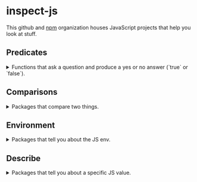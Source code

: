 # inspect-js
This github and [npm](https://npmjs.com/~inspect-js) organization houses JavaScript projects that help you look at stuff.

## Predicates
<details>
<summary>Functions that ask a question and produce a yes or no answer (`true` or `false`).</summary>
<br />

 - defined - [![github][github]](https://github.com/inspect-js/defined) - [![npm][npm]](https://npmjs.com/defined) - return the first argument that is `!== undefined`
 - is-accessor-descriptor - [![github][github]](https://github.com/inspect-js/is-accessor-descriptor) - [![npm][npm]](https://npmjs.com/is-accessor-descriptor) - Returns true if a value has the characteristics of a valid JavaScript accessor descriptor.
 - is-arguments - [![github][github]](https://github.com/inspect-js/is-arguments) - [![npm][npm]](https://npmjs.com/is-arguments) - Is this an arguments object? It's a harder question than you think.
 - is-array-buffer - [![github][github]](https://github.com/inspect-js/is-array-buffer) - [![npm][npm]](https://npmjs.com/is-array-buffer) - Is this value a JS ArrayBuffer?
 - is-arrow-function - [![github][github]](https://github.com/inspect-js/is-arrow-function) - [![npm][npm]](https://npmjs.com/is-arrow-function) - Determine if a function is an ES6 arrow function or not.
 - is-async-function - [![github][github]](https://github.com/inspect-js/is-async-function) - [![npm][npm]](https://npmjs.com/is-async-function) - Determine if a function is a native async function.
 - is-bigint - [![github][github]](https://github.com/inspect-js/is-bigint) - [![npm][npm]](https://npmjs.com/is-bigint) - Is this value an ES BigInt?
 - is-boolean-object - [![github][github]](https://github.com/inspect-js/is-boolean-object) - [![npm][npm]](https://npmjs.com/is-boolean-object) - Is this value a JS Boolean? This module works cross-realm/iframe, and despite ES6 @@toStringTag.
 - is-boxed-primitive - [![github][github]](https://github.com/inspect-js/is-boxed-primitive) - [![npm][npm]](https://npmjs.com/is-boxed-primitive) - Is this value a boxed primitive? Shim for node's util.isBoxedPrimitive.
 - is-callable - [![github][github]](https://github.com/inspect-js/is-callable) - [![npm][npm]](https://npmjs.com/is-callable) - Is this JS value callable? Works with Functions and GeneratorFunctions, despite ES6 @@toStringTag.
 - is-core-module - [![github][github]](https://github.com/inspect-js/is-core-module) - [![npm][npm]](https://npmjs.com/is-core-module) - Is this specifier a node.js core module?
 - is-data-descriptor - [![github][github]](https://github.com/inspect-js/is-data-descriptor) - [![npm][npm]](https://npmjs.com/is-data-descriptor) - Returns true if a value has the characteristics of a valid JavaScript data descriptor.
 - is-date-object - [![github][github]](https://github.com/inspect-js/is-date-object) - [![npm][npm]](https://npmjs.com/is-date-object) - Is this value a JS Date object? This module works cross-realm/iframe, and despite ES6 @@toStringTag.
 - is-descriptor - [![github][github]](https://github.com/inspect-js/is-descriptor) - [![npm][npm]](https://npmjs.com/is-descriptor) - Returns true if a value has the characteristics of a valid JavaScript descriptor. Works for data descriptors and accessor descriptors.
 - is-finalizationregistry - [![github][github]](https://github.com/inspect-js/is-finalizationregistry) - [![npm][npm]](https://npmjs.com/is-finalizationregistry) - Is this value a JS FinalizationRegistry? This module works cross-realm/iframe, and despite ES6 @@toStringTag.
 - is-generator-function - [![github][github]](https://github.com/inspect-js/is-generator-function) - [![npm][npm]](https://npmjs.com/is-generator-function) - Determine if a function is a native generator function.
 - is-map - [![github][github]](https://github.com/inspect-js/is-map) - [![npm][npm]](https://npmjs.com/is-map) - Is this value a JS Map? This module works cross-realm/iframe, and despite ES6 @@toStringTag.
 - is-negative-zero - [![github][github]](https://github.com/inspect-js/is-negative-zero) - [![npm][npm]](https://npmjs.com/is-negative-zero) - Is this value negative zero? === will lie to you
 - is-number-object - [![github][github]](https://github.com/inspect-js/is-number-object) - [![npm][npm]](https://npmjs.com/is-number-object) - Is this value a JS Number object? This module works cross-realm/iframe, and despite ES6 @@toStringTag.
 - is-object - [![github][github]](https://github.com/inspect-js/is-object) - [![npm][npm]](https://npmjs.com/is-object) - Checks whether a value is an object
 - is-regex - [![github][github]](https://github.com/inspect-js/is-regex) - [![npm][npm]](https://npmjs.com/is-regex) - Is this value a JS regex? Works cross-realm/iframe, and despite ES6 @@toStringTag
 - is-registered-symbol - [![github][github]](https://github.com/inspect-js/is-registered-symbol) - [![npm][npm]](https://npmjs.com/is-registered-symbol) - Is this value a Symbol stored in the global cross-realm Symbol registry?
 - is-set - [![github][github]](https://github.com/inspect-js/is-set) - [![npm][npm]](https://npmjs.com/is-set) - Is this value a JS Set? This module works cross-realm/iframe, and despite ES6 @@toStringTag.
 - is-shared-array-buffer - [![github][github]](https://github.com/inspect-js/is-shared-array-buffer) - [![npm][npm]](https://npmjs.com/is-shared-array-buffer) - Is this value a JS SharedArrayBuffer?
 - is-string - [![github][github]](https://github.com/inspect-js/is-string) - [![npm][npm]](https://npmjs.com/is-string) - Is this value a JS String object or primitive? This module works cross-realm/iframe, and despite ES6 @@toStringTag.
 - is-symbol - [![github][github]](https://github.com/inspect-js/is-symbol) - [![npm][npm]](https://npmjs.com/is-symbol) - Determine if a value is an ES6 Symbol or not.
 - is-typed-array - [![github][github]](https://github.com/inspect-js/is-typed-array) - [![npm][npm]](https://npmjs.com/is-typed-array) - Is this value a JS Typed Array? This module works cross-realm/iframe, does not depend on `instanceof` or mutable properties, and despite ES6 Symbol.toStringTag.
 - is-weakmap - [![github][github]](https://github.com/inspect-js/is-weakmap) - [![npm][npm]](https://npmjs.com/is-weakmap) - Is this value a JS WeakMap? This module works cross-realm/iframe, and despite ES6 @@toStringTag.
 - is-weakref - [![github][github]](https://github.com/inspect-js/is-weakref) - [![npm][npm]](https://npmjs.com/is-weakref) - Is this value a JS WeakRef? This module works cross-realm/iframe, and despite ES6 @@toStringTag.
 - is-weakset - [![github][github]](https://github.com/inspect-js/is-weakset) - [![npm][npm]](https://npmjs.com/is-weakset) - Is this value a JS WeakSet? This module works cross-realm/iframe, and despite ES6 @@toStringTag.
 - is-well-known-symbol - [![github][github]](https://github.com/inspect-js/is-well-known-symbol) - [![npm][npm]](https://npmjs.com/is-well-known-symbol) - Is this value a well-known Symbol?

</details>


## Comparisons
<details>
<summary>Packages that compare two things.</summary>
<br />

 - buffer-equal - [![github][github]](https://github.com/inspect-js/buffer-equal) - [![npm][npm]](https://npmjs.com/buffer-equal) - return whether two buffers are equal
 - deep-equal-json - [![github][github]](https://github.com/inspect-js/deep-equal-json) - [![npm][npm]](https://npmjs.com/deep-equal-json) - `deep-equal`, but only for JSON-supported values.
 - is-equal - [![github][github]](https://github.com/inspect-js/is-equal) - [![npm][npm]](https://npmjs.com/is-equal) - Are these two values conceptually equal?
 - deep-equal - [![github][github]](https://github.com/inspect-js/node-deep-equal) - [![npm][npm]](https://npmjs.com/deep-equal) - node's assert.deepEqual algorithm

</details>


## Environment
<details>
<summary>Packages that tell you about the JS env.</summary>
<br />

 - available-regexp-flags - [![github][github]](https://github.com/inspect-js/available-regexp-flags) - [![npm][npm]](https://npmjs.com/available-regexp-flags) - Which regular expression flags does the current environment support?
 - available-typed-arrays - [![github][github]](https://github.com/inspect-js/available-typed-arrays) - [![npm][npm]](https://npmjs.com/available-typed-arrays) - Returns an array of Typed Array names that are available in the current environment
 - functions-have-names - [![github][github]](https://github.com/inspect-js/functions-have-names) - [![npm][npm]](https://npmjs.com/functions-have-names) - Does this JS environment support the `name` property on functions?
 - has-bigints - [![github][github]](https://github.com/inspect-js/has-bigints) - [![npm][npm]](https://npmjs.com/has-bigints) - Determine if the JS environment has BigInt support.
 - has-dynamic-import - [![github][github]](https://github.com/inspect-js/has-dynamic-import) - [![npm][npm]](https://npmjs.com/has-dynamic-import) - Does the current environment have `import()` support?
 - has-object-spread - [![github][github]](https://github.com/inspect-js/has-object-spread) - [![npm][npm]](https://npmjs.com/has-object-spread) - check if the environment supports { ...a } spread syntax
 - has-optional-chaining - [![github][github]](https://github.com/inspect-js/has-optional-chaining) - [![npm][npm]](https://npmjs.com/has-optional-chaining) - Determine if the JS environment has optional chaining support
 - has-override-mistake - [![github][github]](https://github.com/inspect-js/has-override-mistake) - [![npm][npm]](https://npmjs.com/has-override-mistake) - Determine whether the environment has the so-called "override mistake" - [[Set]]ing a property whose ancestor is nonwritable throws.
 - has-package-exports - [![github][github]](https://github.com/inspect-js/has-package-exports) - [![npm][npm]](https://npmjs.com/has-package-exports) - Does the current node version have support for the "exports" field in package.json?
 - has-package-imports - [![github][github]](https://github.com/inspect-js/has-package-imports) - [![npm][npm]](https://npmjs.com/has-package-imports) - Does the current node version have support for the "imports" field in package.json?
 - has-package-self-reference - [![github][github]](https://github.com/inspect-js/has-package-self-reference) - [![npm][npm]](https://npmjs.com/has-package-self-reference) - Does the current node version have support for requiring/importing its own name?
 - has-private-fields - [![github][github]](https://github.com/inspect-js/has-private-fields) - [![npm][npm]](https://npmjs.com/has-private-fields) - Determine if the JS environment has private fields (`class { #x; }`) support.
 - has-property-descriptors - [![github][github]](https://github.com/inspect-js/has-property-descriptors) - [![npm][npm]](https://npmjs.com/has-property-descriptors) - Does the environment have full property descriptor support? Handles IE 8's broken defineProperty/gOPD.
 - has-proto - [![github][github]](https://github.com/inspect-js/has-proto) - [![npm][npm]](https://npmjs.com/has-proto) - Does this environment have the ability to get the [[Prototype]] of an object on creation with `__proto__`?
 - has-strict-mode - [![github][github]](https://github.com/inspect-js/has-strict-mode) - [![npm][npm]](https://npmjs.com/has-strict-mode) - Does the current JS environment have strict mode? ES5+ should; but let's not assume.
 - has-symbols - [![github][github]](https://github.com/inspect-js/has-symbols) - [![npm][npm]](https://npmjs.com/has-symbols) - Determine if the JS environment has Symbol support. Supports spec, or shams.
 - has-template-literals - [![github][github]](https://github.com/inspect-js/has-template-literals) - [![npm][npm]](https://npmjs.com/has-template-literals) - Determine if the JS environment has template literal support.
 - has-tostringtag - [![github][github]](https://github.com/inspect-js/has-tostringtag) - [![npm][npm]](https://npmjs.com/has-tostringtag) - Determine if the JS environment has `Symbol.toStringTag` support. Supports spec, or shams.
 - has-typed-arrays - [![github][github]](https://github.com/inspect-js/has-typed-arrays) - [![npm][npm]](https://npmjs.com/has-typed-arrays) - Does this environment have JS Typed Arrays?
 - node-exports-info - [![github][github]](https://github.com/inspect-js/node-exports-info) - [![npm][npm]](https://npmjs.com/node-exports-info) - Info about node `exports` field support: version ranges, categories, etc.
 - supports-preserve-symlinks-flag - [![github][github]](https://github.com/inspect-js/node-supports-preserve-symlinks-flag) - [![npm][npm]](https://npmjs.com/supports-preserve-symlinks-flag) - Determine if the current node version supports the `--preserve-symlinks` flag.

</details>


## Describe
<details>
<summary>Packages that tell you about a specific JS value.</summary>
<br />

 - array-buffer-byte-length - [![github][github]](https://github.com/inspect-js/array-buffer-byte-length) - [![npm][npm]](https://npmjs.com/array-buffer-byte-length) - Get the byte length of an ArrayBuffer, even in engines without a `.byteLength` method.
 - get-symbol-description - [![github][github]](https://github.com/inspect-js/get-symbol-description) - [![npm][npm]](https://npmjs.com/get-symbol-description) - Gets the description of a Symbol. Handles `Symbol()` vs `Symbol('')` properly when possible.
 - object-inspect - [![github][github]](https://github.com/inspect-js/object-inspect) - [![npm][npm]](https://npmjs.com/object-inspect) - string representations of objects in node and the browser
 - typed-array-byte-length - [![github][github]](https://github.com/inspect-js/typed-array-byte-length) - [![npm][npm]](https://npmjs.com/typed-array-byte-length) - Robustly get the byte length of a Typed Array
 - typed-array-byte-offset - [![github][github]](https://github.com/inspect-js/typed-array-byte-offset) - [![npm][npm]](https://npmjs.com/typed-array-byte-offset) - Robustly get the byte offset of a Typed Array
 - typed-array-length - [![github][github]](https://github.com/inspect-js/typed-array-length) - [![npm][npm]](https://npmjs.com/typed-array-length) - Robustly get the length of a Typed Array
 - which-boxed-primitive - [![github][github]](https://github.com/inspect-js/which-boxed-primitive) - [![npm][npm]](https://npmjs.com/which-boxed-primitive) - Which kind of boxed JS primitive is this?
 - which-builtin-type - [![github][github]](https://github.com/inspect-js/which-builtin-type) - [![npm][npm]](https://npmjs.com/which-builtin-type) - What is the type of this builtin JS value?
 - which-collection - [![github][github]](https://github.com/inspect-js/which-collection) - [![npm][npm]](https://npmjs.com/which-collection) - Which kind of Collection (Map, Set, WeakMap, WeakSet) is this JavaScript value? Works cross-realm, without `instanceof`, and despite Symbol.toStringTag.
 - which-typed-array - [![github][github]](https://github.com/inspect-js/which-typed-array) - [![npm][npm]](https://npmjs.com/which-typed-array) - Which kind of Typed Array is this JavaScript value? Works cross-realm, without `instanceof`, and despite Symbol.toStringTag.

</details>



[github]: /profile/github-16.png
[npm]: /profile/npm-16.png